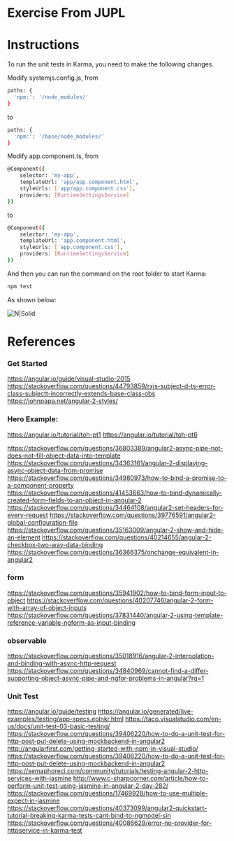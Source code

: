 # Exercise From JUPL

# Instructions

To run the unit tests in Karma, you need to make the following changes.

Modify systemjs.config.js, from 
```sh
paths: {
  'npm:': '/node_modules/'
}
```
to
```sh
paths: {
  'npm:': '/base/node_modules/'
}
```

Modify app.component.ts, from 
```sh
@Component({
    selector: 'my-app',
    templateUrl: 'app/app.component.html',
    styleUrls: ['app/app.component.css'],
    providers: [RuntimeSettingsService]
})
```
to
```sh
@Component({
    selector: 'my-app',
    templateUrl: 'app.component.html',
    styleUrls: ['app.component.css'],
    providers: [RuntimeSettingsService]
})
```
	
And then you can run the command on the root folder to start Karma:
```sh
npm test
```

As shown below:


![N|Solid](https://zlxadhkust.files.wordpress.com/2017/07/002.png)


# References

### Get Started

https://angular.io/guide/visual-studio-2015
https://stackoverflow.com/questions/44793859/rxjs-subject-d-ts-error-class-subjectt-incorrectly-extends-base-class-obs
https://johnpapa.net/angular-2-styles/

### Hero Example:
https://angular.io/tutorial/toh-pt1
https://angular.io/tutorial/toh-pt6

https://stackoverflow.com/questions/36803389/angular2-async-pipe-not-does-not-fill-object-data-into-template
https://stackoverflow.com/questions/34363161/angular-2-displaying-async-object-data-from-promise
https://stackoverflow.com/questions/34980973/how-to-bind-a-promise-to-a-component-property
https://stackoverflow.com/questions/41453663/how-to-bind-dynamically-created-form-fields-to-an-object-in-angular-2
https://stackoverflow.com/questions/34464108/angular2-set-headers-for-every-request
https://stackoverflow.com/questions/39776591/angular2-global-configuration-file
https://stackoverflow.com/questions/35163009/angular-2-show-and-hide-an-element
https://stackoverflow.com/questions/40214655/angular-2-checkbox-two-way-data-binding
https://stackoverflow.com/questions/36366375/onchange-equivalent-in-angular2

### form

https://stackoverflow.com/questions/35941902/how-to-bind-form-input-to-object
https://stackoverflow.com/questions/40207746/angular-2-form-with-array-of-object-inputs
https://stackoverflow.com/questions/37831440/angular-2-using-template-reference-variable-ngform-as-input-binding

### observable
https://stackoverflow.com/questions/35018916/angular-2-interpolation-and-binding-with-async-http-request
https://stackoverflow.com/questions/34840969/cannot-find-a-differ-supporting-object-async-pipe-and-ngfor-problems-in-angular?rq=1

### Unit Test
https://angular.io/guide/testing
https://angular.io/generated/live-examples/testing/app-specs.eplnkr.html
https://taco.visualstudio.com/en-us/docs/unit-test-03-basic-testing/
https://stackoverflow.com/questions/39406220/how-to-do-a-unit-test-for-http-post-put-delete-using-mockbackend-in-angular2
http://angularfirst.com/getting-started-with-npm-in-visual-studio/
https://stackoverflow.com/questions/39406220/how-to-do-a-unit-test-for-http-post-put-delete-using-mockbackend-in-angular2
https://semaphoreci.com/community/tutorials/testing-angular-2-http-services-with-jasmine
http://www.c-sharpcorner.com/article/how-to-perform-unit-test-using-jasmine-in-angular-2-day-282/
https://stackoverflow.com/questions/17469928/how-to-use-multiple-expect-in-jasmine
https://stackoverflow.com/questions/40373099/angular2-quickstart-tutorial-breaking-karma-tests-cant-bind-to-ngmodel-sin
https://stackoverflow.com/questions/40086629/error-no-provider-for-httpservice-in-karma-test